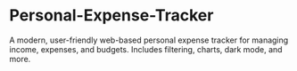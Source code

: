 # Personal-Expense-Tracker
A modern, user-friendly web-based personal expense tracker for managing income, expenses, and budgets. Includes filtering, charts, dark mode, and more.
